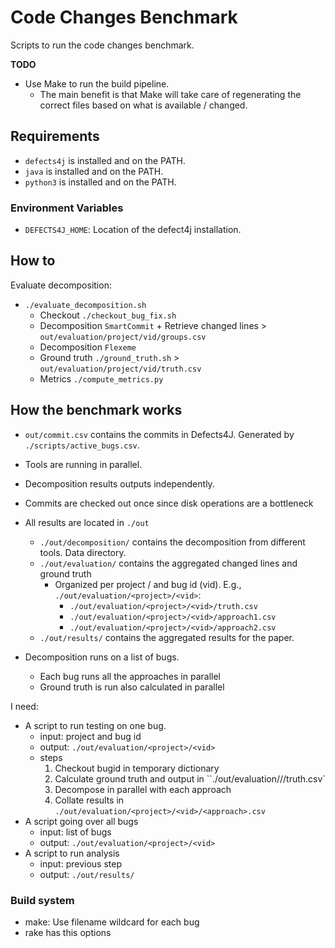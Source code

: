 # Code Changes Benchmark
Scripts to run the code changes benchmark.

**TODO**
- Use Make to run the build pipeline.
    - The main benefit is that Make will take care of regenerating the correct files based on what is available / changed.

## Requirements
- `defects4j` is installed and on the PATH.
- `java` is installed and on the PATH.
- `python3` is installed and on the PATH.

### Environment Variables
- `DEFECTS4J_HOME`: Location of the defect4j installation.

## How to
Evaluate decomposition:
- `./evaluate_decomposition.sh`
    - Checkout `./checkout_bug_fix.sh`
    - Decomposition `SmartCommit` + Retrieve changed lines > `out/evaluation/project/vid/groups.csv`
    - Decomposition `Flexeme`
    - Ground truth `./ground_truth.sh` > `out/evaluation/project/vid/truth.csv`
    - Metrics `./compute_metrics.py`

## How the benchmark works
- `out/commit.csv` contains the commits in Defects4J. Generated by `./scripts/active_bugs.csv`.
- Tools are running in parallel.
- Decomposition results outputs independently.
- Commits are checked out once since disk operations are a bottleneck
- All results are located in `./out`
    - `./out/decomposition/` contains the decomposition from different tools. Data directory.
    - `./out/evaluation/` contains the aggregated changed lines and ground truth
        - Organized per project / and bug id (vid). E.g., `./out/evaluation/<project>/<vid>`:
            - `./out/evaluation/<project>/<vid>/truth.csv`
            - `./out/evaluation/<project>/<vid>/approach1.csv`
            - `./out/evaluation/<project>/<vid>/approach2.csv`
    - `./out/results/` contains the aggregated results for the paper.

- Decomposition runs on a list of bugs.
    - Each bug runs all the approaches in parallel
    - Ground truth is run also calculated in parallel


I need:
- A script to run testing on one bug.
    - input: project and bug id
    - output: `./out/evaluation/<project>/<vid>`
    - steps
        1. Checkout bugid in temporary dictionary
        2. Calculate ground truth and output in ``./out/evaluation/<project>/<vid>/truth.csv`
        3. Decompose in parallel with each approach
        4. Collate results in `./out/evaluation/<project>/<vid>/<approach>.csv`
- A script going over all bugs
    - input: list of bugs
    - output: `./out/evaluation/<project>/<vid>`
- A script to run analysis
    - input: previous step
    - output: `./out/results/`

### Build system
- make: Use filename wildcard for each bug
- rake has this options